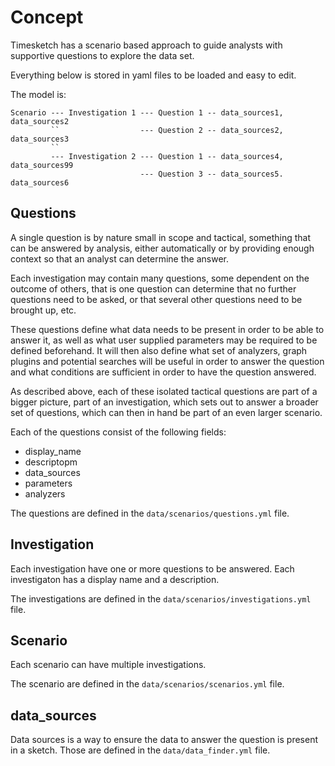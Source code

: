 # Concept

Timesketch has a scenario based approach to guide analysts with supportive questions to explore the data set.

Everything below is stored in yaml files to be loaded and easy to edit.

The model is:

```
Scenario --- Investigation 1 --- Question 1 -- data_sources1, data_sources2
         ``                  --- Question 2 -- data_sources2, data_sources3
         ``
         --- Investigation 2 --- Question 1 -- data_sources4, data_sources99
                             --- Question 3 -- data_sources5. data_sources6
```

## Questions

A single question is by nature small in scope and tactical,
something that can be answered by analysis, either automatically or by
providing enough context so that an analyst can determine the answer.

Each investigation may contain many questions, some dependent on the
outcome of others, that is one question can determine that no further
questions need to be asked,  or that several other questions need to be
brought up, etc.

These questions define what data needs to be present in order to
be able to answer it, as well as what user supplied parameters may be
required to be defined beforehand. It will then also define what set of
analyzers, graph plugins and potential searches will be useful in order
to answer the question and what conditions are sufficient
in order to have the question answered.

As described above, each of these isolated tactical questions are part
of a bigger picture, part of an investigation, which sets out to answer
a broader set of questions, which can then in hand be part of an even
larger scenario.

Each of the questions consist of the following fields:

* display_name
* descriptopm
* data_sources
* parameters
* analyzers

The questions are defined in the ```data/scenarios/questions.yml``` file.

## Investigation

Each investigation have one or more questions to be answered. Each investigaton has a display name and a description.

The investigations are defined in the ```data/scenarios/investigations.yml``` file.

## Scenario

Each scenario can have multiple investigations.

The scenario are defined in the ```data/scenarios/scenarios.yml``` file.

## data_sources

Data sources is a way to ensure the data to answer the question is present in a sketch.
Those are defined in the ```data/data_finder.yml``` file.
